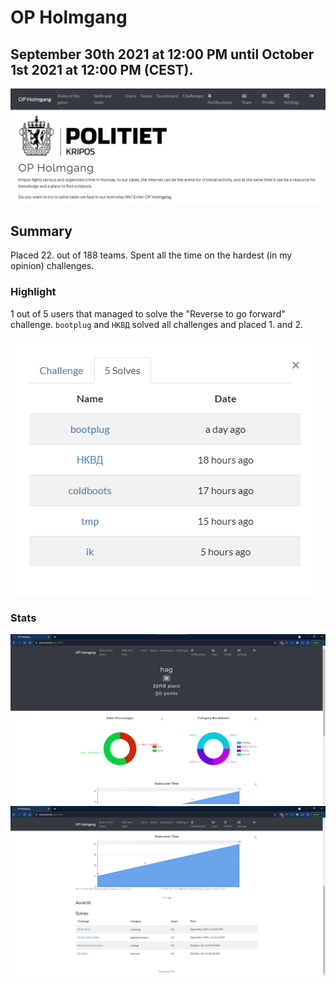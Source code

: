 # OP Holmgang

## September 30th 2021 at 12:00 PM until October 1st 2021 at 12:00 PM (CEST).

![](screenshots/opholmgang.png "")


## Summary

Placed 22. out of 188 teams. Spent all the time on the hardest (in my opinion) challenges.

### Highlight
1 out of 5 users that managed to solve the "Reverse to go forward" challenge. `bootplug` and `НКВД` solved all challenges and placed 1. and 2.

![](reverse-to-go-forward/5solves.png "")

### Stats

![](screenshots/hagsummary1.png "")
![](screenshots/hagsummary2.png "")
